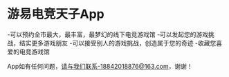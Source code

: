 # 游易电竞天子App

-可以预约全市最大，最丰富，最梦幻的线下电竞游戏馆
-可以发起您的游戏挑战，结实更多游戏朋友
-可以接受别人的游戏挑战，创造属于您的奇迹
-收藏您喜爱的电竞游戏馆

App如有任何问题，请与我们联系-18842018876@163.com，谢谢！
